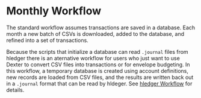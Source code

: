 # Monthly Workflow

The standard workflow assumes transactions are saved in a database.
Each month a new batch of CSVs is downloaded, added to the database, and refined into a set of transactions.

Because the scripts that initialize a database can read `.journal` files from hledger there is an aternative workflow for users who just want to use Dexter to convert CSV files into transactions or for envelope budgeting.
In this workflow, a temporary database is created using account definitions, new records are loaded from CSV files, and the results are written back out in a `.journal` format that can be read by hldeger.
See [hledger Workflow](hledger.md) for details.


